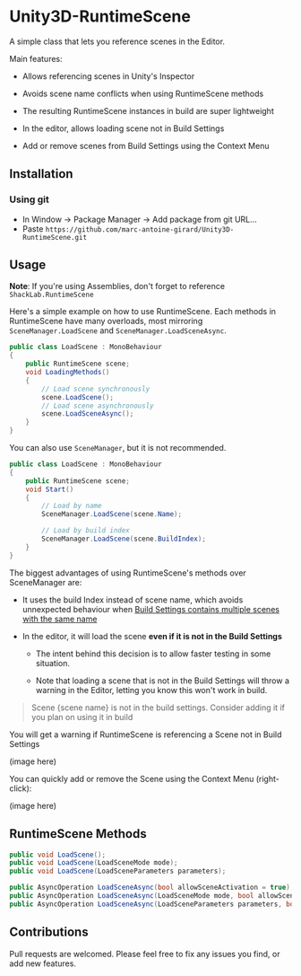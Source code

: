 # Unity3D-RuntimeScene

A simple class that lets you reference scenes in the Editor.

Main features:

- Allows referencing scenes in Unity's Inspector

- Avoids scene name conflicts when using RuntimeScene methods

- The resulting RuntimeScene instances in build are super lightweight

- In the editor, allows loading scene not in Build Settings

- Add or remove scenes from Build Settings using the Context Menu


## Installation

### Using git

- In Window -> Package Manager -> Add package from git URL...
- Paste `https://github.com/marc-antoine-girard/Unity3D-RuntimeScene.git`

## Usage

**Note**: If you're using Assemblies, don't forget to reference `ShackLab.RuntimeScene`

Here's a simple example on how to use RuntimeScene. Each methods in RuntimeScene have many overloads, most mirroring `SceneManager.LoadScene` and `SceneManager.LoadSceneAsync`.

```csharp
public class LoadScene : MonoBehaviour
{
    public RuntimeScene scene;
    void LoadingMethods()
    {
        // Load scene synchronously 
        scene.LoadScene();
        // Load scene asynchronously 
        scene.LoadSceneAsync();
    }
}
```

You can also use `SceneManager`, but it is not recommended.

```csharp
public class LoadScene : MonoBehaviour
{
    public RuntimeScene scene;
    void Start()
    {
        // Load by name
        SceneManager.LoadScene(scene.Name);

        // Load by build index
        SceneManager.LoadScene(scene.BuildIndex);
    }
}
```

The biggest advantages of using RuntimeScene's methods over SceneManager are:

- It uses the build Index instead of scene name, which avoids unnexpected behaviour when [Build Settings contains multiple scenes with the same name](https://docs.unity3d.com/ScriptReference/SceneManagement.SceneManager.LoadScene.html#:~:text=The%20given%20sceneName,the%20full%20path.)

- In the editor, it will load the scene **even if it is not in the Build Settings**

    - The intent behind this decision is to allow faster testing in some situation.

    - Note that loading a scene that is not in the Build Settings will throw a warning in the Editor, letting you know this won't work in build.


> Scene {scene name} is not in the build settings. Consider adding it if you plan on using it in build


You will get a warning if RuntimeScene is referencing a Scene not in Build Settings

(image here)

You can quickly add or remove the Scene using the Context Menu (right-click):

(image here)

## RuntimeScene Methods

```csharp
public void LoadScene();
public void LoadScene(LoadSceneMode mode);
public void LoadScene(LoadSceneParameters parameters);

public AsyncOperation LoadSceneAsync(bool allowSceneActivation = true);
public AsyncOperation LoadSceneAsync(LoadSceneMode mode, bool allowSceneActivation = true);
public AsyncOperation LoadSceneAsync(LoadSceneParameters parameters, bool allowSceneActivation = true);
```

## Contributions

Pull requests are welcomed. Please feel free to fix any issues you find, or add new features.